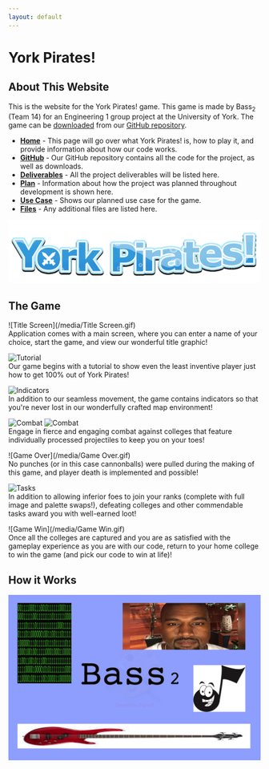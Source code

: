 ```yaml
---
layout: default
---
```

# York Pirates!
## About This Website
This is the website for the York Pirates! game.
This game is made by Bass<sub>2</sub> (Team 14) for an Engineering 1 group project at the University of York.
The game can be [downloaded](https://github.com/engteam14/yorkpirates/releases) from our [GitHub repository](https://github.com/engteam14/yorkpirates).

- [**Home**]() - This page will go over what York Pirates! is, how to play it, and provide information about how our code works.
- [**GitHub**](https://github.com/engteam14/yorkpirates) - Our GitHub repository contains all the code for the project, as well as downloads.
- [**Deliverables**](/deliverables) - All the project deliverables will be listed here.
- [**Plan**](/plan) - Information about how the project was planned throughout development is shown here.
- [**Use Case**](/usecase) - Shows our planned use case for the game.
- [**Files**](/files) - Any additional files are listed here.

![Game Logo](/media/Logo.gif)

## The Game

![Title Screen](/media/Title Screen.gif)
<br/>
Application comes with a main screen, where you can enter a name of your choice, start the game, and view our wonderful title graphic!

![Tutorial](/media/Tutorial.gif)
<br/>
Our game begins with a tutorial to show even the least inventive player just how to get 100% out of York Pirates!

![Indicators](/media/Indicators.gif)
<br/>
In addition to our seamless movement, the game contains indicators so that you're never lost in our wonderfully crafted map environment!

![Combat](/media/Combat.gif)
![Combat](/media/Combat.gif)
<br/>
Engage in fierce and engaging combat against colleges that feature individually processed projectiles to keep you on your toes!

![Game Over](/media/Game Over.gif)
<br/>
No punches (or in this case cannonballs) were pulled during the making of this game, and player death is implemented and possible!

![Tasks](/media/Tasks.gif)
<br/>
In addition to allowing inferior foes to join your ranks (complete with full image and palette swaps!), defeating colleges and other commendable tasks award you with well-earned loot!

![Game Win](/media/Game Win.gif)
<br/>
Once all the colleges are captured and you are as satisfied with the gameplay experience as you are with our code, return to your home college to win the game (and pick our code to win at life)!

## How it Works

![Team Logo](/media/logo.png)
